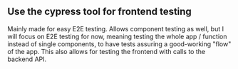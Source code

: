 ## Use the cypress tool for frontend testing

Mainly made for easy E2E testing. 
Allows component testing as well, but I will focus on E2E testing for now, 
meaning testing the whole app / function instead of single components,
to have tests assuring a good-working "flow" of the app. 
This also allows for testing the frontend with calls to the backend API.